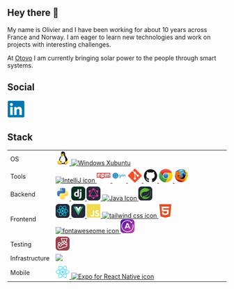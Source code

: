 ## Hey there 👋

My name is Olivier and I have been working for about 10 years across France and Norway. I am eager to learn new technologies and work on projects with interesting challenges. 

At [Otovo](https://www.otovo.no) I am currently bringing solar power to the people through smart systems. 

## Social
[<img src='https://raw.githubusercontent.com/devicons/devicon/master/icons/linkedin/linkedin-original.svg' alt='Olivier Angrand on LinkedIn' height='40'>](https://www.linkedin.com/in/olivier-angrand-82580883/?locale=en_US)



## Stack

<table>
<tbody>
<tr>
    <td>OS</td>
    <td>
        <a href="https://xubuntu.org/" title="Linux / Xubuntu">
            <img src='https://raw.githubusercontent.com/devicons/devicon/master/icons/linux/linux-original.svg' alt='Linux Xubuntu' height='32'>
        </a>
        <a href="https://www.microsoft.com/" title="Windows">
            <img src='https://cdn.jsdelivr.net/npm/simple-icons@3.0.1/icons/windows.svg' alt='Windows Xubuntu' height='32'>
        </a>
    </td>
</tr>
<tr>
    <td>Tools</td>
    <td>
        <a href="https://www.jetbrains.com/webstorm/" title="IntelliJ">
            <img src='https://cdn.jsdelivr.net/npm/simple-icons@3.0.1/icons/intellijidea.svg' alt='IntelliJ icon' height='32'>
        </a>
        <a href="https://npmjs.com" title="npm">
            <img src='https://raw.githubusercontent.com/devicons/devicon/master/icons/npm/npm-original-wordmark.svg' alt='NPM Icon' height='32'>
        </a>
      <a href="https://yarnpkg.com" title="Yarn">
            <img src='https://raw.githubusercontent.com/devicons/devicon/master/icons/yarn/yarn-original-wordmark.svg' alt='Yarn Icon' height='32'>
      </a>
        <a href="https://git-scm.org" title="git">
            <img src='https://raw.githubusercontent.com/devicons/devicon/master/icons/git/git-original.svg' alt='git icon' height='32'>
        </a>
        <a href="https://github.com" title="GitHub">
            <img src='https://raw.githubusercontent.com/devicons/devicon/master/icons/github/github-original.svg' alt='GitHub icon' height='32'>
        </a>
        <a href="https://www.google.com/chrome/" title="Chrome">
            <img src='https://raw.githubusercontent.com/devicons/devicon/master/icons/chrome/chrome-original.svg' alt='Chrome Icon' height='32'>
        </a>
        <a href="https://mozilla.org/firefox/" title="Firefox">
            <img src='https://raw.githubusercontent.com/devicons/devicon/master/icons/firefox/firefox-original.svg' alt='Firefox icon' height='32'>
        </a>
    </td>
</tr>
<tr>
    <td>Backend</td>
    <td>
    <a href="https://www.python.org/" title="Python">
        <img src='https://raw.githubusercontent.com/devicons/devicon/master/icons/python/python-original.svg' alt='Python Icon' height='32'>
    </a>
    <a href="https://www.djangoproject.com/" title="Django">
        <img src='https://github.com/tandpfun/skill-icons/blob/main/icons/Django.svg' alt='Django Icon' height='32'>
    </a>
    <a href="https://graphql.org/" title="GraphQL">
        <img src='https://github.com/tandpfun/skill-icons/blob/main/icons/GraphQL-Dark.svg' alt='GraphQL Icon' height='32'>
    </a>
    <a href="https://www.java.com/" title="Java">
        <img src='https://raw.githubusercontent.com/jmnote/z-icons/master/svg/java.svg' alt='Java Icon' height='32'>
    </a>
    <a href="https://spring.io/projects/spring-boot" title="Spring Boot">
        <img src='https://github.com/tandpfun/skill-icons/blob/main/icons/Spring-Dark.svg' alt='Spring Icon' height='32'>
    </a>    
    </td>
</tr>
<tr>
    <td>Frontend</td>
    <td>
          <a href="https://fr.react.dev/" title="React">
        <img src='https://github.com/tandpfun/skill-icons/blob/main/icons/React-Dark.svg' alt='React Icon' height='32'>
    </a>
    <a href='https://vuejs.org/' title="Vue.js">
        <img src='https://github.com/tandpfun/skill-icons/raw/main/icons/VueJS-Dark.svg' alt='Vue.js Icon' height='32'>
    </a>
        <a href="https://developer.mozilla.org/en-US/docs/Web/JavaScript" title="JavaScript">
            <img src='https://raw.githubusercontent.com/devicons/devicon/master/icons/javascript/javascript-plain.svg' alt='javascript' height='32'>
        </a>
        <a href="https://blazejs.org" title="Tailwind CSS">
            <img src='https://cdn.jsdelivr.net/npm/simple-icons@3.0.1/icons/tailwindcss.svg' alt='tailwind css icon' height='32'>
        </a>
        <a href="https://developer.mozilla.org/en-US/docs/Glossary/HTML5" title="HTML 5">
            <img src='https://raw.githubusercontent.com/devicons/devicon/master/icons/html5/html5-plain.svg' alt='HTML Icon' height='32'>
        </a>
        <a href="https://fontawesome.com" title="Fontawesome 5 and 6">
            <img src='https://cdn.jsdelivr.net/npm/simple-icons@3.0.1/icons/fontawesome.svg' alt='fontaweseome icon' height='32'>
        </a>
    <a href="https://www.apollographql.com/" title="Apollo">
        <img src='https://github.com/tandpfun/skill-icons/blob/main/icons/Apollo.svg' alt='Apollo Icon' height='32'>
    </a>
    </td>
</tr>
<tr>
    <td>Testing</td>
    <td>
        <a href="https://jestjs.io/" title="Jest">
            <img src='https://github.com/tandpfun/skill-icons/blob/main/icons/Jest.svg' alt='jest icon' height='32'>
        </a>
    </td>
</tr>
<tr>
    <td>Infrastructure</td>
    <td>
       <a href="https://skillicons.dev">
    <img src="https://skillicons.dev/icons?i=git,kubernetes,docker,aws,vim" />
  </a>
    </td>
</tr>  
<tr>
    <td>Mobile</td>
    <td>
        <a href="https://reactnative.dev/" title="React Native">
            <img src='https://raw.githubusercontent.com/devicons/devicon/master/icons/react/react-original.svg' alt='React Native icon' height='32'>
        </a>
        <a href="https://expo.dev/" title="Expo for React Native">
            <img src='https://github.com/expo/expo/raw/main/.github/resources/banner.png' alt='Expo for React Native icon' height='32'>
        </a>
    </td>
</tr>
</tbody>
</table>

